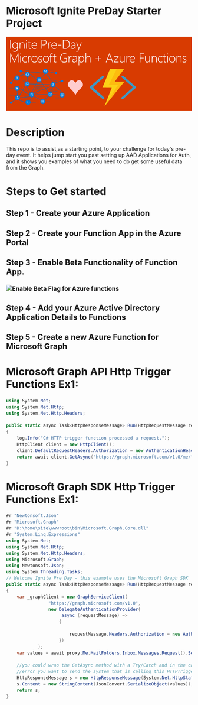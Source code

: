 Microsoft Ignite PreDay Starter Project
=====
![Welcome Pre-Ignite Attendees](Images/Ignite17PreDayBanner.png)
# Description
This repo is to assist,as a starting point, to your challenge for today's pre-day event. It helps jump start you past setting up AAD Applications for Auth, and it shows you examples of what you need to do get some useful data from the Graph.

# Steps to Get started
## Step 1 - Create your Azure Application
## Step 2 - Create your Function App in the Azure Portal
## Step 3 - Enable Beta Functionality of Function App.
### ![Enable Beta Flag for Azure functions](Images/AzFuncGraphEnableBeta.gif)
## Step 4 - Add your Azure Active Directory Application Details to Functions
## Step 5 - Create a new Azure Function for Microsoft Graph

# Microsoft Graph API Http Trigger Functions Ex1:
```csharp
using System.Net; 
using System.Net.Http; 
using System.Net.Http.Headers; 

public static async Task<HttpResponseMessage> Run(HttpRequestMessage req, string graphToken, TraceWriter log)
{
    log.Info("C# HTTP trigger function processed a request.");    
    HttpClient client = new HttpClient();
    client.DefaultRequestHeaders.Authorization = new AuthenticationHeaderValue("Bearer", graphToken);
    return await client.GetAsync("https://graph.microsoft.com/v1.0/me/");
}
```
# Microsoft Graph SDK Http Trigger Functions Ex1:
```csharp
#r "Newtonsoft.Json"
#r "Microsoft.Graph"
#r "D:\home\site\wwwroot\bin\Microsoft.Graph.Core.dll"
#r "System.Linq.Expressions"
using System.Net; 
using System.Net.Http; 
using System.Net.Http.Headers; 
using Microsoft.Graph;
using Newtonsoft.Json;
using System.Threading.Tasks;
// Welcome Ignite Pre Day - this example uses the Microsoft Graph SDK 
public static async Task<HttpResponseMessage> Run(HttpRequestMessage req, string graphToken, TraceWriter log)
{
	var _graphClient = new GraphServiceClient(
				"https://graph.microsoft.com/v1.0",
				new DelegateAuthenticationProvider(
					 async (requestMessage) =>
					{
						
						requestMessage.Headers.Authorization = new AuthenticationHeaderValue("bearer", graphToken);
					})
			);
	var values = await proxy.Me.MailFolders.Inbox.Messages.Request().Select("").Filter("ReceivedDateTime ge 2017-09-23 and hasAttachments eq true").Expand("Attachments").GetAsync();

    //you could wrao the GetAsync method with a Try/Catch and in the catch, return another HTTP status code, with whatever
    //error you want to send the system that is calling this HTTPTrigger
    HttpResponseMessage s = new HttpResponseMessage(System.Net.HttpStatusCode.OK);
    s.Content = new StringContent(JsonConvert.SerializeObject(values));
    return s;
}

```